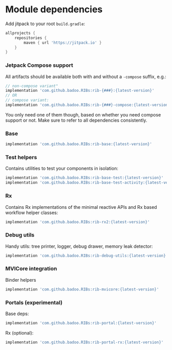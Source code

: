 # Module dependencies

Add jitpack to your root `build.gradle`:
```groovy
allprojects {
    repositories {
        maven { url 'https://jitpack.io' }
    }
}
```

### Jetpack Compose support

All artifacts should be available both with and without a `-compose` suffix, e.g.:

```groovy
// non-compose variant"
implementation 'com.github.badoo.RIBs:rib-{###}:{latest-version}'
// OR
// compose variant:
implementation 'com.github.badoo.RIBs:rib-{###}-compose:{latest-version}' 
```

You only need one of them though, based on whether you need compose support or not. 
Make sure to refer to all dependencies consistently.

### Base
```groovy
implementation 'com.github.badoo.RIBs:rib-base:{latest-version}'
```

### Test helpers
Contains utilities to test your components in isolation:
```groovy
implementation 'com.github.badoo.RIBs:rib-base-test:{latest-version}'
implementation 'com.github.badoo.RIBs:rib-base-test-activity:{latest-version}'
```

### Rx
Contains Rx implementations of the minimal reactive APIs and Rx based workflow helper classes:
```groovy
implementation 'com.github.badoo.RIBs:rib-rx2:{latest-version}'
```

### Debug utils
Handy utils: tree printer, logger, debug drawer, memory leak detector:
```groovy
implementation 'com.github.badoo.RIBs:rib-debug-utils:{latest-version}'
```

### MVICore integration
Binder helpers
```groovy
implementation 'com.github.badoo.RIBs:rib-mvicore:{latest-version}'
```

### Portals (experimental)
Base deps:
```groovy
implementation 'com.github.badoo.RIBs:rib-portal:{latest-version}'
```
Rx (optional):
```groovy
implementation 'com.github.badoo.RIBs:rib-portal-rx:{latest-version}'
```
